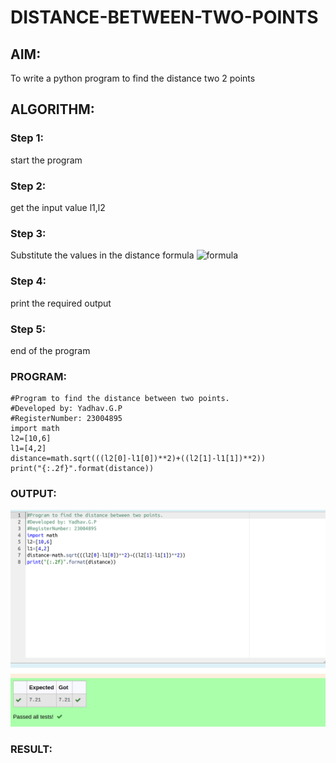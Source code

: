 # DISTANCE-BETWEEN-TWO-POINTS

## AIM:
To write a python program to find the distance two 2 points
## ALGORITHM:
### Step 1: 
start the program
### Step 2:
get the input value l1,l2
### Step 3: 
Substitute the values in the distance formula  ![formula](/formula.JPG)
### Step 4:
print the required output
### Step 5:
end of the program
### PROGRAM:
  ```
#Program to find the distance between two points.
#Developed by: Yadhav.G.P
#RegisterNumber: 23004895
import math
l2=[10,6]
l1=[4,2]
distance=math.sqrt(((l2[0]-l1[0])**2)+((l2[1]-l1[1])**2))
print("{:.2f}".format(distance))
  ```


### OUTPUT:
![output](/out.png)

### RESULT:
